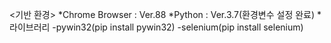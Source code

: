 <기반 환경>
*Chrome Browser : Ver.88
*Python : Ver.3.7(환경변수 설정 완료)
*라이브러리
-pywin32(pip install pywin32)
-selenium(pip install selenium)
